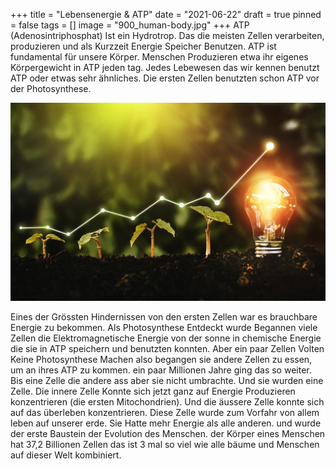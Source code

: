 +++
title = "Lebensenergie & ATP"
date = "2021-06-22"
draft = true
pinned = false
tags = []
image = "900_human-body.jpg"
+++
ATP (Adenosintriphosphat) Ist ein Hydrotrop. Das die meisten Zellen verarbeiten, produzieren und als Kurzzeit Energie Speicher Benutzen. ATP ist fundamental für unsere Körper. Menschen Produzieren etwa ihr eigenes Körpergewicht in ATP jeden tag. Jedes Lebewesen das wir kennen benutzt ATP oder etwas sehr ähnliches. Die ersten Zellen benutzten schon ATP vor der Photosynthese. 



![](e8pprdd24ezbpp88qntuns.jpg)



Eines der Grössten Hindernissen von den ersten Zellen war es brauchbare Energie zu bekommen. Als Photosynthese Entdeckt wurde Begannen viele Zellen die Elektromagnetische Energie von der sonne in chemische Energie die sie in ATP speichern und benutzten konnten. Aber ein paar Zellen Volten Keine Photosynthese Machen also begangen sie andere Zellen zu essen, um an ihres ATP zu kommen. ein paar Millionen Jahre ging das so weiter. Bis eine Zelle die andere ass aber sie nicht umbrachte. Und sie wurden eine Zelle. Die innere Zelle Konnte sich jetzt ganz auf Energie Produzieren konzentrieren (die ersten Mitochondrien). Und die äussere Zelle konnte sich auf das überleben konzentrieren. Diese Zelle wurde zum Vorfahr von allem leben auf unserer erde. Sie Hatte mehr Energie als alle anderen. und wurde der erste Baustein der Evolution des Menschen. der Körper eines Menschen hat 37,2 Billionen Zellen das ist 3 mal so viel wie alle bäume und Menschen auf dieser Welt kombiniert.